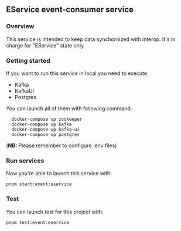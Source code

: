 ## EService event-consumer service

### Overview

This service is intended to keep data synchornized with interop. It's in charge for "EService" state only.

### Getting started

If you want to run this service in local you need to execute:

- Kafka
- KafkaUI
- Postgres

You can launch all of them with following command:

```
  docker-compose up zookeeper
  docker-compose up kafka
  docker-compose up kafka-ui
  docker-compose up postgres
```

(**NB:** Please remember to configure .env files)

### Run services

Now you're able to launch this service with:

`pnpm start:event:eservice`

### Test

You can launch test for this project with:

`pnpm test:event:eservice`
